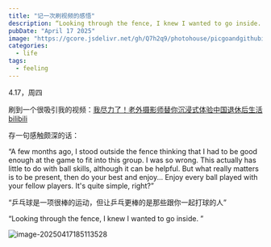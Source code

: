 ```yaml
---
title: "记一次刷视频的感悟"
description: “Looking through the fence, I knew I wanted to go inside. ”
pubDate: "April 17 2025"
image: "https://gcore.jsdelivr.net/gh/Q7h2q9/photohouse/picgoandgithubimage-20250417185058660.png"
categories:
  - life
tags:
  - feeling
---
```


4.17，周四

刷到一个很吸引我的视频：[我尽力了！老外摄影师替你沉浸式体验中国退休后生活 bilibili](https://www.bilibili.com/video/BV14QdDYiEXk/?spm_id_from=333.1391.0.0)

存一句感触颇深的话：

“A few months ago, I stood outside the fence thinking that I had to be good enough at the game to fit into this group. I was so wrong. This actually has little to do with ball skills, although it can be helpful. But what really matters is to be present, then do your best and enjoy... Enjoy every ball played with your fellow players. It's quite simple, right?”

“乒乓球是一项很棒的运动，但让乒乓更棒的是那些跟你一起打球的人”

“Looking through the fence, I knew I wanted to go inside. ”

![image-20250417185113528](https://gcore.jsdelivr.net/gh/Q7h2q9/photohouse/picgoandgithubimage-20250417185113528.png)
